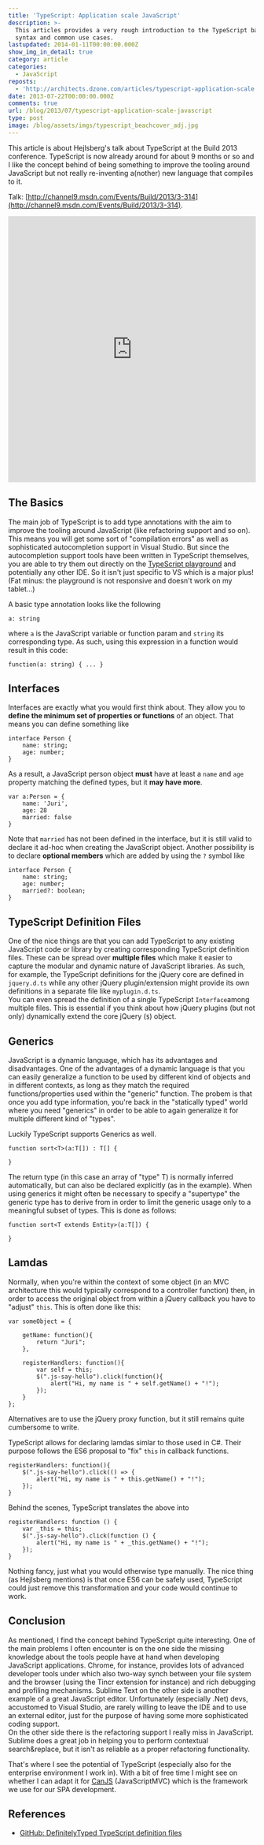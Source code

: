 ```yaml
---
title: 'TypeScript: Application scale JavaScript'
description: >-
  This articles provides a very rough introduction to the TypeScript basics like
  syntax and common use cases.
lastupdated: 2014-01-11T00:00:00.000Z
show_img_in_detail: true
category: article
categories:
  - JavaScript
reposts:
  - 'http://architects.dzone.com/articles/typescript-application-scale'
date: 2013-07-22T00:00:00.000Z
comments: true
url: /blog/2013/07/typescript-application-scale-javascript
type: post
image: /blog/assets/imgs/typescript_beachcover_adj.jpg
---
```


This article is about Hejlsberg's talk about TypeScript at the Build 2013 conference. TypeScript is now already around for about 9 months or so and I like the concept behind of being something to improve the tooling around JavaScript but not really re-inventing a(nother) new language that compiles to it.

Talk: [http://channel9.msdn.com/Events/Build/2013/3-314](http://channel9.msdn.com/Events/Build/2013/3-314).  

<iframe style="height:540px;width:100%" src="http://channel9.msdn.com/Events/Build/2013/3-314/player" frameBorder="0" scrolling="no"> </iframe>

## The Basics

The main job of TypeScript is to add type annotations with the aim to improve the tooling around JavaScript (like refactoring support and so on). This means you will get some sort of "compilation errors" as well as sophisticated autocompletion support in Visual Studio. But since the autocompletion support tools have been written in TypeScript themselves, you are able to try them out directly on the [TypeScript playground](http://www.typescriptlang.org/Playground/) and potentially any other IDE. So it isn't just specific to VS which is a major plus!  
(Fat minus: the playground is not responsive and doesn't work on my tablet...)

A basic type annotation looks like the following

    a: string

where `a` is the JavaScript variable or function param and `string` its corresponding type. As such, using this expression in a function would result in this code:

    function(a: string) { ... }

## Interfaces

Interfaces are exactly what you would first think about. They allow you to **define the minimum set of properties or functions** of an object. That means you can define something like

    interface Person {
        name: string;
        age: number;
    }

As a result, a JavaScript person object **must** have at least a `name` and `age` property matching the defined types, but it **may have more**.

    var a:Person = {
        name: 'Juri',
        age: 28
        married: false
    }

Note that `married` has not been defined in the interface, but it is still valid to declare it ad-hoc when creating the JavaScript object. Another possibility is to declare **optional members** which are added by using the `?` symbol like

    interface Person {
        name: string;
        age: number;
        married?: boolean;
    }

## TypeScript Definition Files

One of the nice things are that you can add TypeScript to any existing JavaScript code or library by creating corresponding TypeScript definition files. These can be spread over **multiple files** which make it easier to capture the modular and dynamic nature of JavaScript libraries. As such, for example, the TypeScript definitions for the jQuery core are defined in `jquery.d.ts` while any other jQuery plugin/extension might provide its own definitions in a separate file like `myplugin.d.ts`.  
You can even spread the definition of a single TypeScript `Interface`among multiple files. This is essential if you think about how jQuery plugins (but not only) dynamically extend the core jQuery (`$`) object.

## Generics

JavaScript is a dynamic language, which has its advantages and disadvantages. One of the advantages of a dynamic language is that you can easily generalize a function to be used by different kind of objects and in different contexts, as long as they match the required functions/properties used within the "generic" function. The probem is that once you add type information, you're back in the "statically typed" world where you need "generics" in order to 
be able to again generalize it for multiple different kind of "types".

Luckily TypeScript supports Generics as well.

    function sort<T>(a:T[]) : T[] {

    }

The return type (in this case an array of "type" T) is normally inferred automatically, but can also be declared 
explicitly (as in the example). When using generics it might often be necessary to specify a "supertype" the 
generic type has to derive from in order to limit the generic usage only to a meaningful subset of types. This 
is done as follows:

    function sort<T extends Entity>(a:T[]) {

    }

## Lamdas

Normally, when you're within the context of some object (in an MVC architecture this would typically correspond to a controller function) then, in order to access the original object from within a jQuery callback you have to "adjust" `this`. This is often done like this: 

    var someObject = {

        getName: function(){
            return "Juri";
        },
        
        registerHandlers: function(){
            var self = this;
            $(".js-say-hello").click(function(){
                alert("Hi, my name is " + self.getName() + "!");
            });
        }
    };

Alternatives are to use the jQuery proxy function, but it still remains quite cumbersome to write.

TypeScript allows for declaring lamdas simlar to those used in C#. Their purpose follows the ES6 proposal to "fix" `this` in callback functions.

    registerHandlers: function(){
        $(".js-say-hello").click(() => {
            alert("Hi, my name is " + this.getName() + "!");
        });
    }

Behind the scenes, TypeScript translates the above into

    registerHandlers: function () {
        var _this = this;
        $(".js-say-hello").click(function () {
            alert("Hi, my name is " + _this.getName() + "!");
        });
    }

Nothing fancy, just what you would otherwise type manually. The nice thing (as Hejlsberg mentions) is that once ES6 can be safely used, TypeScript could just remove this transformation and your code would continue to work.

## Conclusion

As mentioned, I find the concept behind TypeScript quite interesting. One of the main problems I often encounter is on the one side the missing knowledge about the tools people have at hand when developing JavaScript applications. Chrome, for instance, provides lots of advanced developer tools under which also two-way synch between your file system and the browser (using the Tincr extension for instance) and rich debugging and profiling mechanisms. Sublime Text on the other side is another example of a great JavaScript editor. Unfortunately (especially .Net) devs, accustomed to Visual Studio, are rarely willing to leave the IDE and to use an external editor, just for the purpose of having some more sophisticated coding support.  
On the other side there is the refactoring support I really miss in JavaScript. Sublime does a great job in helping you to perform contextual search&replace, but it isn't as reliable as a proper refactoring functionality.

That's where I see the potential of TypeScript (especially also for the enterprise environment I work in). With a bit of free time I might see on whether I can adapt it for [CanJS](http://canjs.us) (JavaScriptMVC) which is the framework we use for our SPA development.

## References

- [GitHub: DefinitelyTyped TypeScript definition files]( https://github.com/DefinitelyTyped/DefinitelyTyped)
